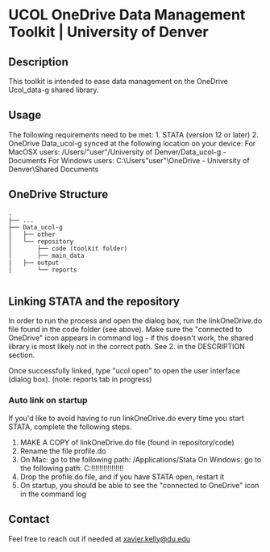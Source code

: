 # UCOL OneDrive Data Management Toolkit | University of Denver

## Description

This toolkit is intended to ease data management on the OneDrive Ucol_data-g shared library.

## Usage

The following requirements need to be met:
	1. STATA (version 12 or later)
	2. OneDrive Data_ucol-g synced at the following location on your device:
		For MacOSX users: /Users/"user"/University of Denver/Data_ucol-g - Documents
		For Windows users: C:\Users\"user"\OneDrive - University of Denver\Shared Documents

## OneDrive Structure

```
.
├── ...					
├── Data_ucol-g					
│   ├── other            			
│   └── repository				           
│   	├── code (toolkit folder) 	       
│   	├── main_data				
|	├── output				
│   	└── reports				
	
```

## Linking STATA and the repository

In order to run the process and open the dialog box, run the linkOneDrive.do file found 
in the code folder (see above). Make sure the "connected to OneDrive" icon appears in
command log - if this doesn't work, the shared library is most likely not in the correct
path. See 2. in the DESCRIPTION section.

Once successfully linked, type "ucol open" to open the user interface (dialog box). (note: reports tab in progress)

### Auto link on startup

If you'd like to avoid having to run linkOneDrive.do every time you start STATA, complete
the following steps.
1. MAKE A COPY of linkOneDrive.do file (found in repository/code)
2. Rename the file profile.do
3. 	On Mac: go to the following path: /Applications/Stata
	On Windows: go to the following path: C:\!!!!!!!!!!!!!!!!
4. Drop the profile.do file, and if you have STATA open, restart it
5. On startup, you should be able to see the "connected to OneDrive" icon in the command log

## Contact
Feel free to reach out if needed at xavier.kelly@du.edu
